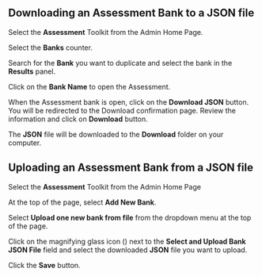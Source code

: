 ## Downloading an Assessment Bank to a JSON file

Select the **Assessment** Toolkit from the Admin Home Page.

Select the **Banks** counter.

Search for the **Bank** you want to duplicate and select the bank in the **Results** panel.

Click on the **Bank Name** to open the Assessment. 

When the Assessment bank is open, click on the **Download JSON** button. You will be redirected to the Download confirmation page. Review the information and click on **Download** button.

The **JSON** file will be downloaded to the **Download** folder on your computer.

## Uploading an Assessment Bank from a JSON file

Select the **Assessment** Toolkit from the Admin Home Page

At the top of the page, select **Add New Bank**.

Select **Upload one new bank from file** from the dropdown menu at the top of the page.

Click on the magnifying glass icon (<i class="far fa-search"></i>) next to the **Select and Upload Bank JSON File** field and select the downloaded **JSON** file you want to upload.

Click the **Save** button.